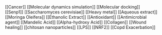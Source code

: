 [[Cancer]]
[[Molecular dynamics simulation]]
[[Molecular docking]]
[[Senp1]]
[[Saccharomyces cerevisiae]]
[[Heavy metal]]
[[Aqueous extract]]
[[Moringa Oleifera]]
[[Ethanolic Extract]]
[[Antioxidant]]
[[Antimicrobial agent]]
[[Mandelic Acid]]
[[Alpha-hydroxy Acid]]
[[Collagen]]
[[Wound healing]]
[[chitosan nanoparticles]]
[[LPS]]
[[NRF2]]
[[Copd Exacerbation]]
